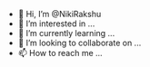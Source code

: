 - 👋 Hi, I’m @NikiRakshu
- 👀 I’m interested in ...
- 🌱 I’m currently learning ...
- 💞️ I’m looking to collaborate on ...
- 📫 How to reach me ...

<!---
NikiRakshu/NikiRakshu is a ✨ special ✨ repository because its `README.md` (this file) appears on your GitHub profile.
You can click the Preview link to take a look at your changes.
--->
